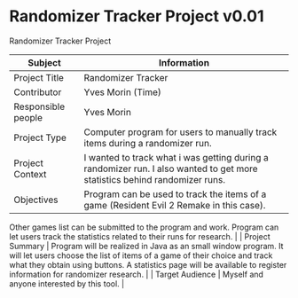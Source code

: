 # Randomizer Tracker Project v0.01
Randomizer Tracker Project

| Subject            | Information                                                                                                                |
| ------------------ | -------------------------------------------------------------------------------------------------------------------------- |
| Project Title      | Randomizer Tracker                                                                                                         |
| Contributor        | Yves Morin (Time)                                                                                                          |
| Responsible people | Yves Morin                                                                                                                 |
| Project Type       | Computer program for users to manually track items during a randomizer run.                                                |
| Project Context    | I wanted to track what i was getting during a randomizer run. I also wanted to get more statistics behind randomizer runs. |
| Objectives         | Program can be used to track the items of a game (Resident Evil 2 Remake in this case).                                    |
Other games list can be submitted to the program and work. 
Program can let users track the statistics related to their runs for research.                                |
| Project Summary    | Program will be realized in Java as an small window program. 
It will let users choose the list of items of a game of their choice and track what they obtain using buttons. 
A statistics page will be available to register information for randomizer research. |
| Target Audience    | Myself and anyone interested by this tool.                                                                                                                                                                                                                       |
